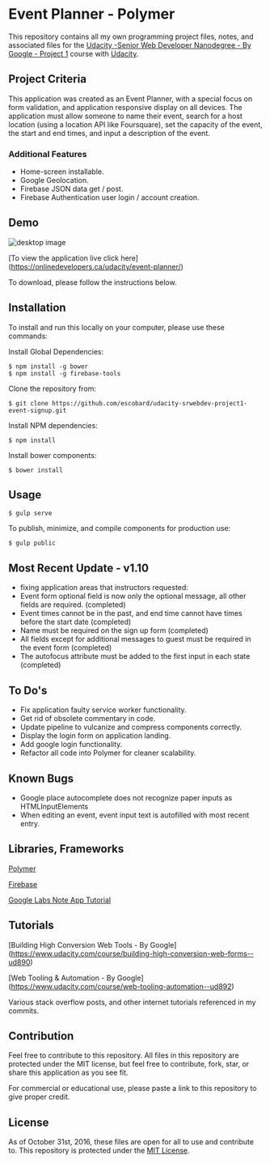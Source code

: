 # Event Planner - Polymer
This repository contains all my own programming project files, notes, and associated files for the [Udacity -Senior Web Developer Nanodegree - By Google - Project 1](https://www.udacity.com/course/object-oriented-javascript--ud015) course with [Udacity](https://www.udacity.com/). 

## Project Criteria
This application was created as an Event Planner, with a special focus on form validation, and application responsive display on all devices. The application must allow someone to name their event, search for a host location (using a location API like Foursquare), set the capacity of the event, the start and end times, and input a description of the event.

### Additional Features
- Home-screen installable.
- Google Geolocation.
- Firebase JSON data get / post. 
- Firebase Authentication user login / account creation.

## Demo

![desktop image](https://onlinedevelopers.ca/udacity/event-planner/components/img/read-me/proj1-collage.jpg)

[To view the application live click here] (https://onlinedevelopers.ca/udacity/event-planner/)

To download, please follow the instructions below.

## Installation

To install and run this locally on your computer, please use these commands:

Install Global Dependencies:
```
$ npm install -g bower
$ npm install -g firebase-tools 
```

Clone the repository from: 
```
$ git clone https://github.com/escobard/udacity-srwebdev-project1-event-signup.git
```

Install NPM dependencies:
```
$ npm install
```

Install bower components:
```
$ bower install
```

## Usage

```
$ gulp serve
```

To publish, minimize, and compile components for production use:

```
$ gulp public
```

## Most Recent Update - v1.10
- fixing application areas that instructors requested:
- Event form optional field is now only the optional message, all other fields are required. (completed)
- Event times cannot be in the past, and end time cannot have times before the start date (completed)
- Name must be required on the sign up form (completed)
- All fields except for additional messages to guest must be required in the event form (completed)
- The autofocus attribute must be added to the first input in each state (completed)

## To Do's
- Fix application faulty service worker functionality.
- Get rid of obsolete commentary in code.
- Update pipeline to vulcanize and compress components correctly.
- Display the login form on application landing.
- Add google login functionality.
- Refactor all code into Polymer for cleaner scalability. 

## Known Bugs
- Google place autocomplete does not recognize paper inputs as HTMLInputElements
- When editing an event, event input text is autofilled with most recent entry.


## Libraries, Frameworks

[Polymer](https://codelabs.developers.google.com/codelabs/polymer-firebase-pwa/index.html?index=..%2F..%2Findex#0)

[Firebase](https://codelabs.developers.google.com/codelabs/polymer-firebase-pwa/index.html?index=..%2F..%2Findex#0)

[Google Labs Note App Tutorial](https://codelabs.developers.google.com/codelabs/polymer-firebase-pwa/index.html?index=..%2F..%2Findex#0)

## Tutorials

[Building High Conversion Web Tools - By Google] (https://www.udacity.com/course/building-high-conversion-web-forms--ud890) 

[Web Tooling & Automation - By Google] (https://www.udacity.com/course/web-tooling-automation--ud892)

Various stack overflow posts, and other internet tutorials referenced in my commits. 

## Contribution

Feel free to contribute to this repository. All files in this repository are protected under the MIT license, but feel free to contribute, fork, star, or share this application as you see fit.

For commercial or educational use, please paste a link to this repository to give proper credit.

## License
As of October 31st, 2016, these files are open for all to use and contribute to. This repository is protected under the [MIT License](http://choosealicense.com/licenses/mit/).